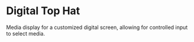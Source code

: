 # Digital Top Hat
Media display for a customized digital screen, allowing for controlled input to select media.
